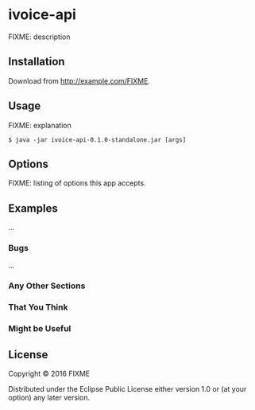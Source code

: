 # ivoice-api

FIXME: description

## Installation

Download from http://example.com/FIXME.

## Usage

FIXME: explanation

    $ java -jar ivoice-api-0.1.0-standalone.jar [args]

## Options

FIXME: listing of options this app accepts.

## Examples

...

### Bugs

...

### Any Other Sections
### That You Think
### Might be Useful

## License

Copyright © 2016 FIXME

Distributed under the Eclipse Public License either version 1.0 or (at
your option) any later version.
